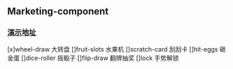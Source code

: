 ## Marketing-component
### [演示地址](https://54runoob.github.io/marketing-component/dist/index.html)
[x]wheel-draw 大转盘
[]fruit-slots 水果机
[]scratch-card 刮刮卡
[]hit-eggs 砸金蛋
[]dice-roller 摇骰子
[]flip-draw 翻牌抽奖
[]lock 手势解锁
